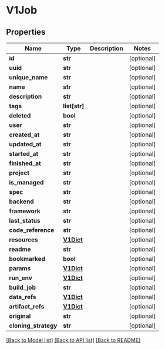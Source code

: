 # V1Job

## Properties
Name | Type | Description | Notes
------------ | ------------- | ------------- | -------------
**id** | **str** |  | [optional] 
**uuid** | **str** |  | [optional] 
**unique_name** | **str** |  | [optional] 
**name** | **str** |  | [optional] 
**description** | **str** |  | [optional] 
**tags** | **list[str]** |  | [optional] 
**deleted** | **bool** |  | [optional] 
**user** | **str** |  | [optional] 
**created_at** | **str** |  | [optional] 
**updated_at** | **str** |  | [optional] 
**started_at** | **str** |  | [optional] 
**finished_at** | **str** |  | [optional] 
**project** | **str** |  | [optional] 
**is_managed** | **str** |  | [optional] 
**spec** | **str** |  | [optional] 
**backend** | **str** |  | [optional] 
**framework** | **str** |  | [optional] 
**last_status** | **str** |  | [optional] 
**code_reference** | **str** |  | [optional] 
**resources** | [**V1Dict**](V1Dict.md) |  | [optional] 
**readme** | **str** |  | [optional] 
**bookmarked** | **bool** |  | [optional] 
**params** | [**V1Dict**](V1Dict.md) |  | [optional] 
**run_env** | [**V1Dict**](V1Dict.md) |  | [optional] 
**build_job** | **str** |  | [optional] 
**data_refs** | [**V1Dict**](V1Dict.md) |  | [optional] 
**artifact_refs** | [**V1Dict**](V1Dict.md) |  | [optional] 
**original** | **str** |  | [optional] 
**cloning_strategy** | **str** |  | [optional] 

[[Back to Model list]](../README.md#documentation-for-models) [[Back to API list]](../README.md#documentation-for-api-endpoints) [[Back to README]](../README.md)


